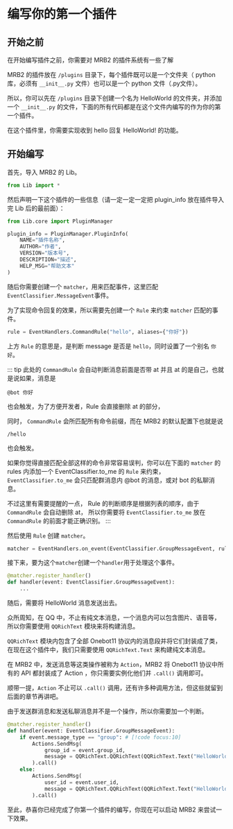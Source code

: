 # 编写你的第一个插件

## 开始之前

在开始编写插件之前，你需要对 MRB2 的插件系统有一些了解

MRB2 的插件放在 `/plugins` 目录下，每个插件既可以是一个文件夹（ python 库，必须有 `__init__.py` 文件）也可以是一个 python 文件（.py文件）。

所以，你可以先在 `/plugins` 目录下创建一个名为 HelloWorld 的文件夹，并添加一个 `__init__.py` 的文件，下面的所有代码都是在这个文件内编写的作为你的第一个插件。

在这个插件里，你需要实现收到 hello 回复 HelloWorld! 的功能。

## 开始编写

首先，导入 MRB2 的 Lib。

```python
from Lib import *
```

然后声明一下这个插件的一些信息（请一定一定一定把 plugin_info 放在插件导入完 Lib 后的最前面）：

```python
from Lib.core import PluginManager

plugin_info = PluginManager.PluginInfo(
    NAME="插件名称",
    AUTHOR="作者",
    VERSION="版本号",
    DESCRIPTION="描述",
    HELP_MSG="帮助文本"
)
```

随后你需要创建一个 `matcher`，用来匹配事件，这里匹配`EventClassifier.MessageEvent`事件。

为了实现命令回复的效果，所以需要先创建一个 `Rule` 来约束 `matcher` 匹配的事件。

```python
rule = EventHandlers.CommandRule("hello", aliases={"你好"})
```

上方 `Rule` 的意思是，是判断 message 是否是 `hello`，同时设置了一个别名 `你好`。

::: tip
此处的 `CommandRule` 会自动判断消息前面是否带 at 并且 at 的是自己，也就是说如果，消息是
```text
@bot 你好
```
也会触发，为了方便开发者，Rule 会直接删除 at 的部分，

同时， `CommandRule` 会所匹配所有命令前缀，而在 MRB2 的默认配置下也就是说
```text
/hello
```
也会触发。

如果你觉得直接匹配全部这样的命令非常容易误判，你可以在下面的 `matcher` 的 rules 内添加一个 EventClassifier.to_me 的 `Rule` 来约束，
`EventClassifier.to_me` 会只匹配群消息内 @bot 的消息，或对 bot 的私聊消息。

不过这里有需要提醒的一点， Rule 的判断顺序是根据列表的顺序，由于 `CommandRule` 会自动删除 at， 所以你需要将 `EventClassifier.to_me` 放在 `CommandRule` 的前面才能正确识别。
:::

然后使用 `Rule` 创建 `matcher`。

```python
matcher = EventHandlers.on_event(EventClassifier.GroupMessageEvent, rules=[rule])
```

接下来，要为这个`matcher`创建一个`handler`用于处理这个事件。

```python
@matcher.register_handler()
def handler(event: EventClassifier.GroupMessageEvent):
    ...
```

随后，需要将 HelloWorld 消息发送出去。

众所周知，在 QQ 中，不止有纯文本消息，一个消息内可以包含图片、语音等，所以你需要使用 `QQRichText` 模块来将构建消息。

`QQRichText` 模块内包含了全部 Onebot11 协议内的消息段并将它们封装成了类，在现在这个插件中，我们只需要使用 `QQRichText.Text` 来构建纯文本消息。

在 MRB2 中，发送消息等这类操作被称为 `Action`，MRB2 将 Onebot11 协议中所有的 API 都封装成了 Action ，你只需要实例化他们并 `.call()` 调用即可。

顺带一提，`Action` 不止可以 `.call()` 调用，还有许多种调用方法，但这些就留到后面的章节再讲吧。

由于发送群消息和发送私聊消息并不是一个操作，所以你需要加一个判断。

```python
@matcher.register_handler()
def handler(event: EventClassifier.GroupMessageEvent):
    if event.message_type == "group": # [!code focus:10]
        Actions.SendMsg(
            group_id = event.group_id,
            message = QQRichText.QQRichText(QQRichText.Text("HelloWorld!"))
        ).call()
    else:
        Actions.SendMsg(
            user_id = event.user_id,
            message = QQRichText.QQRichText(QQRichText.Text("HelloWorld!"))
        ).call()
```

至此，恭喜你已经完成了你第一个插件的编写，你现在可以启动 MRB2 来尝试一下效果。
